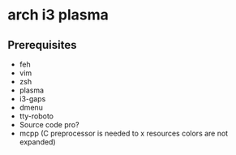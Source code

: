 # arch i3 plasma

## Prerequisites
- feh
- vim
- zsh
- plasma
- i3-gaps
- dmenu
- tty-roboto
- Source code pro?
- mcpp (C preprocessor is needed to x resources colors are not expanded)


